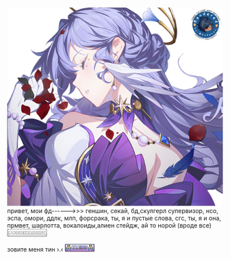 ![image alt](https://github.com/jstt1n/-/blob/80670f7a92121e6f6cb4f5727cf60de501bcc333/68747470733a2f2f36342e6d656469612e74756d626c722e636f6d2f63656134376162316561633161653734616635346566343332623532346532372f3330...326138392d66322f73363430783936302f323637306636333730346233393833366339623332353236663464363266353361323338663632662e706e6a.png)
привет, мои фд------>>> геншин, секай, бд,скулгерл супервизор, нсо, эспа, омори, ддлк, млп, форсрака, ты, я и пустые слова, сгс, ты, я и она, прмвет, шарлотта, вокалоиды,алиен стейдж, ай то норой (вроде все) 
![image](https://github.com/jstt1n/-/blob/5bb3b67a0cce4881801df40181524731b0947d5c/68747470733a2f2f66696c65732e636174626f782e6d6f652f76386c7a73642e676966.gif)

зовите меня тин ›.‹ 
![image](https://github.com/jstt1n/-/blob/5c832c053fa0e985150b27fb44d6c33f4a2e24a0/68747470733a2f2f36342e6d656469612e74756d626c722e636f6d2f36626330643330613138383334326132303038323465316634666230613039362f6563...36312d39352f7337357837355f63312f313838303939663230616233643832356333383632663763353930366662366534303966333535612e67696676.gif)
